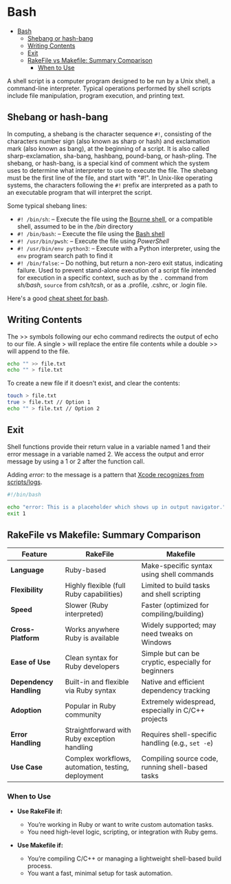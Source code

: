 # Bash

- [Bash](#bash)
  - [Shebang or hash-bang](#shebang-or-hash-bang)
  - [Writing Contents](#writing-contents)
  - [Exit](#exit)
  - [RakeFile vs Makefile: Summary Comparison](#rakefile-vs-makefile-summary-comparison)
    - [When to Use](#when-to-use)

A shell script is a computer program designed to be run by a Unix shell, a
command-line interpreter. Typical operations performed by shell scripts
include file manipulation, program execution, and printing text.

## Shebang or hash-bang

In computing, a shebang is the character sequence `#!`, consisting of the
characters number sign (also known as sharp or hash) and exclamation mark (also
known as bang), at the beginning of a script. It is also called
sharp-exclamation, sha-bang, hashbang, pound-bang, or hash-pling.
The shebang, or hash-bang, is a special kind of comment which the system uses
to determine what interpreter to use to execute the file. The shebang must
be the first line of the file, and start with "#!". In Unix-like operating
systems, the characters following the `#!` prefix are interpreted as a path
to an executable program that will interpret the script.

Some typical shebang lines:

- `#! /bin/sh`: – Execute the file using the [Bourne shell](https://en.wikipedia.org/wiki/Bourne_shell),
or a compatible shell, assumed to be in the _/bin_ directory
- `#! /bin/bash`: – Execute the file using the [Bash shell](https://en.wikipedia.org/wiki/Bash_(Unix_shell))
- `#! /usr/bin/pwsh`: – Execute the file using _PowerShell_
- `#! /usr/bin/env python3`: – Execute with a Python interpreter, using the `env`
program search path to find it
- `#! /bin/false`: – Do nothing, but return a non-zero exit status, indicating
failure. Used to prevent stand-alone execution of a script file intended for
execution in a specific context, such as by the `.` command from _sh/bash_,
`source` from _csh/tcsh_, or as a .profile, .cshrc, or .login file.

Here's a good [cheat sheet for bash](https://devhints.io/bash).

## Writing Contents

The >> symbols following our echo command redirects the output of echo to our
file. A single > will replace the entire file contents while a double >> will
append to the file.

```bash
echo "" >> file.txt
echo "" > file.txt
```

To create a new file if it doesn't exist, and clear the contents:

```bash
touch > file.txt
true > file.txt // Option 1
echo "" > file.txt // Option 2
```

## Exit

Shell functions provide their return value in a variable named 1 and their error
message in a variable named 2. We access the output and error message by using
a 1 or 2 after the function call.

Adding _error:_ to the message is a pattern that [Xcode recognizes from scripts/logs](https://developer.apple.com/documentation/xcode/running-custom-scripts-during-a-build#Log-errors-and-warnings-from-your-script).

```bash
#!/bin/bash

echo "error: This is a placeholder which shows up in output navigator." >&2
exit 1
```

## RakeFile vs Makefile: Summary Comparison

| Feature                 | **RakeFile**                                       | **Makefile**                                        |
| ----------------------- | -------------------------------------------------- | --------------------------------------------------- |
| **Language**            | Ruby-based                                         | Make-specific syntax using shell commands           |
| **Flexibility**         | Highly flexible (full Ruby capabilities)           | Limited to build tasks and shell scripting          |
| **Speed**               | Slower (Ruby interpreted)                          | Faster (optimized for compiling/building)           |
| **Cross-Platform**      | Works anywhere Ruby is available                   | Widely supported; may need tweaks on Windows        |
| **Ease of Use**         | Clean syntax for Ruby developers                   | Simple but can be cryptic, especially for beginners |
| **Dependency Handling** | Built-in and flexible via Ruby syntax              | Native and efficient dependency tracking            |
| **Adoption**            | Popular in Ruby community                          | Extremely widespread, especially in C/C++ projects  |
| **Error Handling**      | Straightforward with Ruby exception handling       | Requires shell-specific handling (e.g., `set -e`)   |
| **Use Case**            | Complex workflows, automation, testing, deployment | Compiling source code, running shell-based tasks    |

### When to Use

- **Use RakeFile if:**
  - You’re working in Ruby or want to write custom automation tasks.
  - You need high-level logic, scripting, or integration with Ruby gems.

- **Use Makefile if:**
  - You’re compiling C/C++ or managing a lightweight shell-based build process.
  - You want a fast, minimal setup for task automation.
